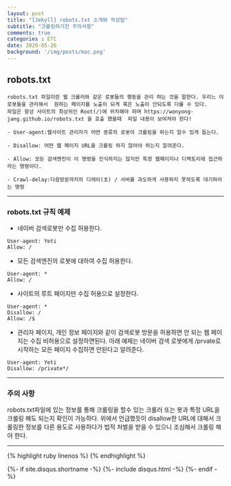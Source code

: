```yaml
---
layout: post
title: "[Jekyll] robots.txt 소개와 작성법"
subtitle: "크롤링하기전 주의사항"
comments: true
categories : ETC
date: 2020-05-26
background: '/img/posts/mac.png'
---
```


## robots.txt   

`robots.txt 파일이란 웹 크롤러와 같은 로봇들의 행동을 관리 하는 것을 말한다. 우리느 이 로봇들을 관리해서 
원하는 페이지를 노출이 되게 혹은 노출이 안되도록 다룰 수 있다.    
파일은 항상 사이트의 최상위인 Root(/)에 위치해야 하며 https://wonyong-jang.github.io/robots.txt 을 호출 했을때 
파일 내용이 보여져야 한다!`

```
- User-agent:웹사이트 관리자가 어떤 종류의 로봇이 크롤링을 하는지 알수 있게 돕는다.   

- Disallow: 어떤 웹 페이지 URL을 크롤링 하지 않아야 하는지 알려준다.   

- Allow: 모든 검색엔진이 이 명령을 인식하지는 않지만 특정 웹페이지나 디렉토리에 접근하라는 명령이다.   

- Crawl-delay:다음방문까지의 디레이(초) / 서버를 과도하게 사용하지 못하도록 대기하라는 명령   

```

- - -

### robots.txt 규칙 예제 

- 네이버 검색로봇만 수집 허용한다. 

```
User-agent: Yeti
Allow: /
```

- 모든 검색엔진의 로봇에 대하여 수집 허용한다.  

```
User-agent: *
Allow: /
```


- 사이트의 루트 페이지만 수집 허용으로 설정한다.  

```
User-agent: *
Disallow: /
Allow: /$
```

- 관리자 페이지, 개인 정보 페이지와 같이 검색로봇 방문을 허용하면 안 되는 웹 페이지는 
수집 비허용으로 설정하면된다. 아래 예제는 네이버 검색 로봇에게 /prvate로 시작하는 모든 페이지 수집하면 
안된다고 알려준다.   

```
User-agent: Yeti
Disallow: /private*/
```

- - -

### 주의 사항    

robots.txt파일에 있는 정보를 통해 크롤링을 할수 있는 크롤러 또는 봇과 특정 
URL을 크롤링 해도 되는지 확인이 가능하다. 위에서 언급했듯이 disallow한 URL에 
대해서 크롤링한 정보를 다른 용도로 사용하다가 법적 처벌을 받을 수 있으니 
조심해서 크롤링 해야 한다.   




- - -

{% highlight ruby linenos %}
{% endhighlight %}


{%- if site.disqus.shortname -%}
    {%- include disqus.html -%}
{%- endif -%}







